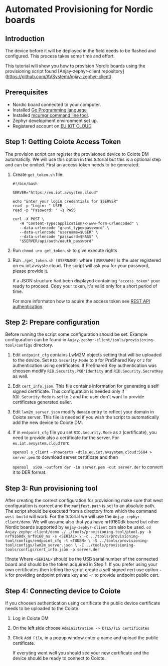 # Automated Provisioning for Nordic boards

## Introduction
The device before it will be deployed in the field needs to be flashed and configured. This process takes some time and effort.

This tutorial will show you how to provision Nordic boards using the provisioning script found [Anjay-zephyr-client repository] (https://github.com/AVSystem/Anjay-zephyr-client).

## Prerequisites
- Nordic board connected to your computer.
- Installed [Go Programming language](https://go.dev/dl)
- Installed [mcumgr command line tool](https://docs.zephyrproject.org/3.1.0/services/device_mgmt/mcumgr.html).
- Zephyr development environment set up.
- Registered account on [EU IOT CLOUD](https://eu.iot.avsystem.cloud).

## Step 1: Getting Coiote Access Token
The provision script can register the provisioned device to Coiote DM automaticlly. We will use this option in this tutorial but this is a optional step and can be omited. First an access token needs to be generated. 

1. Create `get_token.sh` file:
    ```
    #!/bin/bash

    SERVER="https://eu.iot.avsystem.cloud"

    echo "Enter your login credentials for $SERVER"
    read -p "Login: " USER
    read -p "Password: " -s PASS

    curl -X POST \
       -H "Content-Type:application/x-www-form-urlencoded" \
       --data-urlencode "grant_type=password" \
       --data-urlencode "username=$USER" \
       --data-urlencode "password=$PASS" \
       "$SERVER/api/auth/oauth_password" 
    
    ```
2. Run `chmod u+x get_token.sh` to give execute rights

3. Run `./get_token.sh [USERNAME]` where `[USERNAME]` is the user registered on eu.iot.avsyste.cloud. The script will ask you for your password, please provide it.

    If a JSON structure had been displayed containing `"access_token"` your ready to proceed. Copy your token, it's valid only for a short period of time. 

    For more informaton how to aquire the access token see [REST API authentication](https://eu.iot.avsystem.cloud/doc/user/REST_API/REST_API_Authentication/).

## Step 2: Prepare configuration
Before running the script some configuration should be set. Example configuration can be found in `Anjay-zephyr-client/tools/provisioning-tool/configs` directory.

1. Edit `endpoint_cfg` contains LwM2M objects setting that will be uploaded to the device. Set `RID.Security.Mode` to `0` for PreShared Key or `2` for authentication using certificates. If PreShared Key authentication was choosen modify `RID.Security.PKOrIdentity` and `RID.Security.SecretKey` as well.

2. Edit `cert_info.json`. This file contains information for generating a self signed certificate. This configuration is needed only if `RID.Security.Mode` is set to `2` and the user don't want to provide certificates generated ealier.

3. Edit `lwm2m_server.json` modify `domain` entry to reflect your domain in Coiote server. This file is needed if you wish the script to automatically add the new device to Coiote DM.

4. If in `endpoint_cfg` file you set `RID.Security.Mode` as `2` (certificate), you need to provide also a certificate for the server. For `eu.iot.avsystem.cloud` run:

    `openssl s_client -showcerts -dtls eu.iot.avsystem.cloud:5684 > server.pem` to download server certificate and then 

    `openssl  x509 -outform der -in server.pem -out server.der` to convert it to DER format. 

## Step 3: Run provisioning tool
After creating the correct configuration for provisioning make sure that west configuration is correct and the `manifest.path` is set to an absolute path.
The script should be executed from a directory from which the command `west build` will work. For the tutorial we will use the `Anjay-zephyr-client/demo`.
We will assume also that you have nrf9160dk board but other Nordic boards supported by `Anjay-zephyr-client` can also be used.
    ```
    cd Anjay-zephyr-client/demo
    ./../tools/provisioning-tool/ptool.py -b nrf9160dk_nrf9160_ns -s <SERIAL> \
        -c ../tools/provisioning-tool/configs/endpoint_cfg -t <TOKEN> \
        -S ../tools/provisioning-tool/configs/lwm2m_server.json \
        -C ../tools/provisioning-tools/configs/cert_info.json -p server.der
    ```

!!!note
    Where `<SERIAL>` should be the USB serial number of the connected board and <TOKEN> should be the token acquired in Step 1.
    If you prefer using your own certificates then letting the script create a self signed cert use option `-k` for providing endpoint private key and `-r` to provide endpoint public cert. 

## Step 4: Connecting device to Coiote
If you choosen authentication using certificate the public device certificate needs to be uploaded to the Coiote.

1. Log in Coiote DM

2. On the left side choose `Administration -> DTLS/TLS certificates`

3. Click `Add File`, in a popup window enter a name and upload the public certificate.

    If everyting went well you should see your new certificate and the device should be ready to connect to Coiote. 
